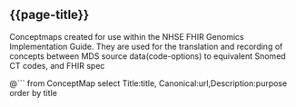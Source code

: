 ## {{page-title}}

Conceptmaps created for use within the NHSE FHIR Genomics Implementation Guide. They are used for the translation and recording of concepts between MDS source data(code-options) to equivalent Snomed CT codes, and FHIR spec

@```
from
	ConceptMap
select
Title:title, Canonical:url,Description:purpose
order by
  title
```